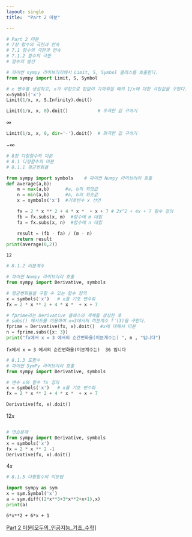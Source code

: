 ```yaml
---
layout: single
title:  "Part 2 미분"

---
```


```python
# Part 2 미분
# 7장 함수의 극한과 연속
# 7.1 함수의 극한과 연속
# 7.1.2 함수의 극한
# 함수의 발산

# 파이썬 sympy 라이브러리에서 Limit, S, Symbol 클래스를 호출한다.
from sympy import Limit, S, Symbol

# x 변수를 생성하고, x가 무한으로 한없이 가까워질 때의 1/x에 대한 극한값을 구한다.
x=Symbol('x')
Limit(1/x, x, S.Infinity).doit()
```


```python
Limit(1/x, x, 0).doit()           # 우극한 값 구하기
```




$\displaystyle \infty$




```python
Limit(1/x, x, 0, dir='-').doit()  # 좌극한 값 구하기 
```




$\displaystyle -\infty$




```python
# 8장 다항함수의 미분
# 8.1 다항함수의 미분
# 8.1.1 평균변화율

from sympy import symbols    # 파이썬 Numpy 라이브러리 호출
def average(a,b):
    m = max(a,b)      #a, b의 최댓값
    n = min(a,b)      #a, b의 최솟값
    x = symbols('x')  #기호변수 x 선언

    fx = 2 * x ** 2 + 4 * x *  + x + 7 # 2x^2 + 4x + 7 함수 정의
    fb = fx.subs(x, m)  #함수에 m 대입
    fa = fx.subs(x, n)  #함수에 n 대입

    result = (fb - fa) / (m - n)
    return result
print(average(0,2))
```

    12
    


```python
# 8.1.2 미분계수

# 파이썬 Numpy 라이브러리 호출
from sympy import Derivative, symbols

# 평균변화율을 구할 수 있는 함수 정의
x = symbols('x')   # x를 기호 변수화
fx = 2 * x ** 2 + 4 * x *  + x + 7

# fprime라는 Derivative 클래스의 객체를 생성한 후
# subs() 메서드를 이용하여 x=3에서의 미분계수 f′(3)을 구한다.
fprime = Derivative(fx, x).doit()  #x에 대해서 미분
n = fprime.subs({x: 3})
print("fx에서 x = 3 에서의 순간변화율(미분계수는) ", n , "입니다")
```

    fx에서 x = 3 에서의 순간변화율(미분계수는)  36 입니다
    


```python
# 8.1.3 도함수
# 파이썬 SymPy 라이브러리 호출
from sympy import Derivative, symbols

# 변수 x와 함수 fx 정의
x = symbols('x')   # x를 기호 변수화
fx = 2 * x ** 2 + 4 * x *  + x + 7

Derivative(fx, x).doit()

```




$\displaystyle 12 x$




```python

# 연습문제
from sympy import Derivative, symbols
x = symbols('x') 
fx = 2 * x ** 2 -1 
Derivative(fx, x).doit()

```




$\displaystyle 4 x$




```python
# 8.1.5 다항함수의 미분법

import sympy as sym
x = sym.Symbol('x')
a = sym.diff((2*x**3+3*x**2+x+1),x)
print(a)
```

    6*x**2 + 6*x + 1
    

[Part 2 미분[모두의_인공지능_기초_수학]](https://github.com/gilbutITbook/080246/blob/master/2_%EB%AF%B8%EB%B6%84.ipynb)